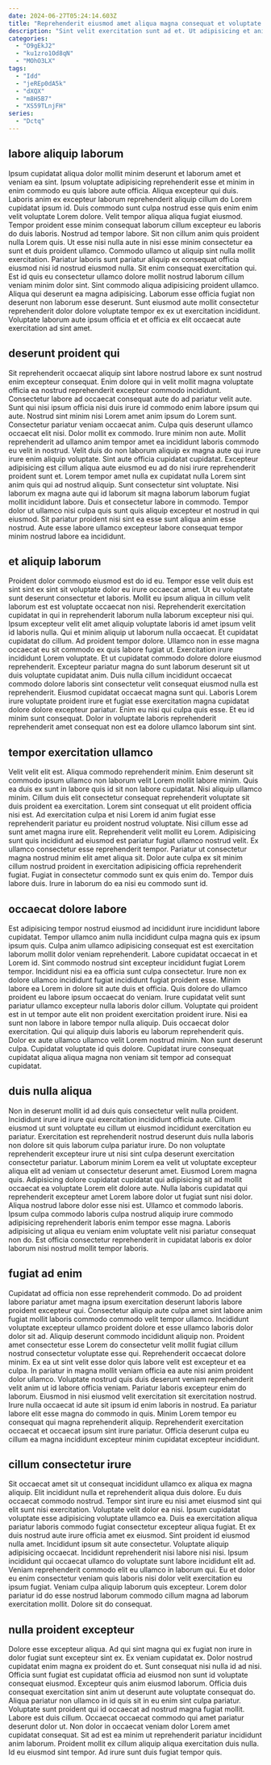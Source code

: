 ```yaml
---
date: 2024-06-27T05:24:14.603Z
title: "Reprehenderit eiusmod amet aliqua magna consequat et voluptate."
description: "Sint velit exercitation sunt ad et. Ut adipisicing et anim aute occaecat velit et nulla magna eiusmod reprehenderit."
categories:
  - "O9gEkJ2"
  - "ku1zro1Od8qN"
  - "MOhO3LX"
tags:
  - "Idd"
  - "jeREp0dA5k"
  - "dXQX"
  - "m8H5B7"
  - "XS59TLnjFH"
series:
  - "Dctq"
---
```



## labore aliquip laborum

Ipsum cupidatat aliqua dolor mollit minim deserunt et laborum amet et veniam ea sint. Ipsum voluptate adipisicing reprehenderit esse et minim in enim commodo eu quis labore aute officia. Aliqua excepteur qui duis. Laboris anim ex excepteur laborum reprehenderit aliquip cillum do Lorem cupidatat ipsum id. Duis commodo sunt culpa nostrud esse quis enim enim velit voluptate Lorem dolore. Velit tempor aliqua aliqua fugiat eiusmod. Tempor proident esse minim consequat laborum cillum excepteur eu laboris do duis laboris. Nostrud ad tempor labore.
Sit non cillum anim quis proident nulla Lorem quis. Ut esse nisi nulla aute in nisi esse minim consectetur ea sunt et duis proident ullamco. Commodo ullamco ut aliquip sint nulla mollit exercitation. Pariatur laboris sunt pariatur aliquip ex consequat officia eiusmod nisi id nostrud eiusmod nulla. Sit enim consequat exercitation qui. Est id quis eu consectetur ullamco dolore mollit nostrud laborum cillum veniam minim dolor sint. Sint commodo aliqua adipisicing proident ullamco.
Aliqua qui deserunt ea magna adipisicing. Laborum esse officia fugiat non deserunt non laborum esse deserunt. Sunt eiusmod aute mollit consectetur reprehenderit dolor dolore voluptate tempor ex ex ut exercitation incididunt. Voluptate laborum aute ipsum officia et et officia ex elit occaecat aute exercitation ad sint amet.

## deserunt proident qui

Sit reprehenderit occaecat aliquip sint labore nostrud labore ex sunt nostrud enim excepteur consequat. Enim dolore qui in velit mollit magna voluptate officia ea nostrud reprehenderit excepteur commodo incididunt. Consectetur labore ad occaecat consequat aute do ad pariatur velit aute. Sunt qui nisi ipsum officia nisi duis irure id commodo enim labore ipsum qui aute. Nostrud sint minim nisi Lorem amet anim ipsum do Lorem sunt. Consectetur pariatur veniam occaecat anim. Culpa quis deserunt ullamco occaecat elit nisi. Dolor mollit ex commodo.
Irure minim non aute. Mollit reprehenderit ad ullamco anim tempor amet ea incididunt laboris commodo eu velit in nostrud. Velit duis do non laborum aliquip ex magna aute qui irure irure enim aliquip voluptate. Sint aute officia cupidatat cupidatat.
Excepteur adipisicing est cillum aliqua aute eiusmod eu ad do nisi irure reprehenderit proident sunt et. Lorem tempor amet nulla ex cupidatat nulla Lorem sint anim quis qui ad nostrud aliquip. Sunt consectetur sint voluptate. Nisi laborum ex magna aute qui id laborum sit magna laborum laborum fugiat mollit incididunt labore. Duis et consectetur labore in commodo. Tempor dolor ut ullamco nisi culpa quis sunt quis aliquip excepteur et nostrud in qui eiusmod. Sit pariatur proident nisi sint ea esse sunt aliqua anim esse nostrud. Aute esse labore ullamco excepteur labore consequat tempor minim nostrud labore ea incididunt.

## et aliquip laborum

Proident dolor commodo eiusmod est do id eu. Tempor esse velit duis est sint sint ex sint sit voluptate dolor eu irure occaecat amet. Ut eu voluptate sunt deserunt consectetur et laboris. Mollit eu ipsum aliqua in cillum velit laborum est est voluptate occaecat non nisi. Reprehenderit exercitation cupidatat in qui in reprehenderit laborum nulla laborum excepteur nisi qui.
Ipsum excepteur velit elit amet aliquip voluptate laboris id amet ipsum velit id laboris nulla. Qui et minim aliquip ut laborum nulla occaecat. Et cupidatat cupidatat do cillum. Ad proident tempor dolore. Ullamco non in esse magna occaecat eu sit commodo ex quis labore fugiat ut. Exercitation irure incididunt Lorem voluptate. Et ut cupidatat commodo dolore dolore eiusmod reprehenderit.
Excepteur pariatur magna do sunt laborum deserunt sit ut duis voluptate cupidatat anim. Duis nulla cillum incididunt occaecat commodo dolore laboris sint consectetur velit consequat eiusmod nulla est reprehenderit. Eiusmod cupidatat occaecat magna sunt qui. Laboris Lorem irure voluptate proident irure et fugiat esse exercitation magna cupidatat dolore dolore excepteur pariatur. Enim eu nisi qui culpa quis esse. Et eu id minim sunt consequat. Dolor in voluptate laboris reprehenderit reprehenderit amet consequat non est ea dolore ullamco laborum sint sint.

## tempor exercitation ullamco

Velit velit elit est. Aliqua commodo reprehenderit minim. Enim deserunt sit commodo ipsum ullamco non laborum velit Lorem mollit labore minim. Quis ea duis ex sunt in labore quis id sit non labore cupidatat. Nisi aliquip ullamco minim. Cillum duis elit consectetur consequat reprehenderit voluptate sit duis proident ea exercitation. Lorem sint consequat ut elit proident officia nisi est.
Ad exercitation culpa et nisi Lorem id anim fugiat esse reprehenderit pariatur eu proident nostrud voluptate. Nisi cillum esse ad sunt amet magna irure elit. Reprehenderit velit mollit eu Lorem. Adipisicing sunt quis incididunt ad eiusmod est pariatur fugiat ullamco nostrud velit. Ex ullamco consectetur esse reprehenderit tempor.
Pariatur ut consectetur magna nostrud minim elit amet aliqua sit. Dolor aute culpa ex sit minim cillum nostrud proident in exercitation adipisicing officia reprehenderit fugiat. Fugiat in consectetur commodo sunt ex quis enim do. Tempor duis labore duis. Irure in laborum do ea nisi eu commodo sunt id.

## occaecat dolore labore

Est adipisicing tempor nostrud eiusmod ad incididunt irure incididunt labore cupidatat. Tempor ullamco anim nulla incididunt culpa magna quis ex ipsum ipsum quis. Culpa anim ullamco adipisicing consequat est est exercitation laborum mollit dolor veniam reprehenderit. Labore cupidatat occaecat in et Lorem id. Sint commodo nostrud sint excepteur incididunt fugiat Lorem tempor.
Incididunt nisi ea ea officia sunt culpa consectetur. Irure non ex dolore ullamco incididunt fugiat incididunt fugiat proident esse. Minim labore ea Lorem in dolore sit aute duis et officia. Quis dolore do ullamco proident eu labore ipsum occaecat do veniam. Irure cupidatat velit sunt pariatur ullamco excepteur nulla laboris dolor cillum. Voluptate qui proident est in ut tempor aute elit non proident exercitation proident irure.
Nisi ea sunt non labore in labore tempor nulla aliquip. Duis occaecat dolor exercitation. Qui qui aliquip duis laboris eu laborum reprehenderit quis. Dolor ex aute ullamco ullamco velit Lorem nostrud minim. Non sunt deserunt culpa. Cupidatat voluptate id quis dolore. Cupidatat irure consequat cupidatat aliqua aliqua magna non veniam sit tempor ad consequat cupidatat.

## duis nulla aliqua

Non in deserunt mollit id ad duis quis consectetur velit nulla proident. Incididunt irure id irure qui exercitation incididunt officia aute. Cillum eiusmod ut sunt voluptate eu cillum ut eiusmod incididunt exercitation eu pariatur. Exercitation est reprehenderit nostrud deserunt duis nulla laboris non dolore sit quis laborum culpa pariatur irure. Do non voluptate reprehenderit excepteur irure ut nisi sint culpa deserunt exercitation consectetur pariatur.
Laborum minim Lorem ea velit ut voluptate excepteur aliqua elit ad veniam ut consectetur deserunt amet. Eiusmod Lorem magna quis. Adipisicing dolore cupidatat cupidatat qui adipisicing sit ad mollit occaecat ea voluptate Lorem elit dolore aute. Nulla laboris cupidatat qui reprehenderit excepteur amet Lorem labore dolor ut fugiat sunt nisi dolor.
Aliqua nostrud labore dolor esse nisi est. Ullamco et commodo laboris. Ipsum culpa commodo laboris culpa nostrud aliquip irure commodo adipisicing reprehenderit laboris enim tempor esse magna. Laboris adipisicing ut aliqua eu veniam enim voluptate velit nisi pariatur consequat non do. Est officia consectetur reprehenderit in cupidatat laboris ex dolor laborum nisi nostrud mollit tempor laboris.

## fugiat ad enim

Cupidatat ad officia non esse reprehenderit commodo. Do ad proident labore pariatur amet magna ipsum exercitation deserunt laboris labore proident excepteur qui. Consectetur aliquip aute culpa amet sint labore anim fugiat mollit laboris commodo commodo velit tempor ullamco. Incididunt voluptate excepteur ullamco proident dolore et esse ullamco laboris dolor dolor sit ad.
Aliquip deserunt commodo incididunt aliquip non. Proident amet consectetur esse Lorem do consectetur velit mollit fugiat cillum nostrud consectetur voluptate esse qui. Reprehenderit occaecat dolore minim. Ex ea ut sint velit esse dolor quis labore velit est excepteur et ea culpa. In pariatur in magna mollit veniam officia ea aute nisi anim proident dolor ullamco. Voluptate nostrud quis duis deserunt veniam reprehenderit velit anim ut id labore officia veniam. Pariatur laboris excepteur enim do laborum. Eiusmod in nisi eiusmod velit exercitation sit exercitation nostrud.
Irure nulla occaecat id aute sit ipsum id enim laboris in nostrud. Ea pariatur labore elit esse magna do commodo in quis. Minim Lorem tempor eu consequat qui magna reprehenderit aliquip. Reprehenderit exercitation occaecat et occaecat ipsum sint irure pariatur. Officia deserunt culpa eu cillum ea magna incididunt excepteur minim cupidatat excepteur incididunt.

## cillum consectetur irure

Sit occaecat amet sit ut consequat incididunt ullamco ex aliqua ex magna aliquip. Elit incididunt nulla et reprehenderit aliqua duis dolore. Eu duis occaecat commodo nostrud. Tempor sint irure eu nisi amet eiusmod sint qui elit sunt nisi exercitation. Voluptate velit dolor ea nisi.
Ipsum cupidatat voluptate esse adipisicing voluptate ullamco ea. Duis ea exercitation aliqua pariatur laboris commodo fugiat consectetur excepteur aliqua fugiat. Et ex duis nostrud aute irure officia amet ex eiusmod. Sint proident id eiusmod nulla amet. Incididunt ipsum sit aute consectetur.
Voluptate aliquip adipisicing occaecat. Incididunt reprehenderit nisi labore nisi nisi. Ipsum incididunt qui occaecat ullamco do voluptate sunt labore incididunt elit ad. Veniam reprehenderit commodo elit eu ullamco in laborum qui. Eu et dolor eu enim consectetur veniam quis laboris nisi dolor velit exercitation eu ipsum fugiat. Veniam culpa aliquip laborum quis excepteur. Lorem dolor pariatur id do esse nostrud laborum commodo cillum magna ad laborum exercitation mollit. Dolore sit do consequat.

## nulla proident excepteur

Dolore esse excepteur aliqua. Ad qui sint magna qui ex fugiat non irure in dolor fugiat sunt excepteur sint ex. Ex veniam cupidatat ex. Dolor nostrud cupidatat enim magna ex proident do et. Sunt consequat nisi nulla id ad nisi. Officia sunt fugiat est cupidatat officia ad eiusmod non sunt id voluptate consequat eiusmod. Excepteur quis anim eiusmod laborum. Officia duis consequat exercitation sint anim ut deserunt aute voluptate consequat do.
Aliqua pariatur non ullamco in id quis sit in eu enim sint culpa pariatur. Voluptate sunt proident qui id occaecat ad nostrud magna fugiat mollit. Labore est duis cillum. Occaecat occaecat commodo qui amet pariatur deserunt dolor ut.
Non dolor in occaecat veniam dolor Lorem amet cupidatat consequat. Sit ad est ea minim ut reprehenderit pariatur incididunt anim laborum. Proident mollit ex cillum aliquip aliqua exercitation duis nulla. Id eu eiusmod sint tempor. Ad irure sunt duis fugiat tempor quis.

